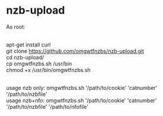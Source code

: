 nzb-upload
==========

As root: <br><br>

apt-get install curl<br>
git clone https://github.com/omgwtfnzbs/nzb-upload.git <br>
cd nzb-upload/<br>
cp omgwtfnzbs.sh /usr/bin<br>
chmod +x /usr/bin/omgwtfnzbs.sh<br><br>


usage nzb only: omgwtfnzbs.sh '/path/to/cookie' 'catnumber' '/path/to/nzbfile' <br>
usage nzb+nfo: omgwtfnzbs.sh '/path/to/cookie' 'catnumber' '/path/to/nzbfile' '/path/to/nfofile'<br><br>
